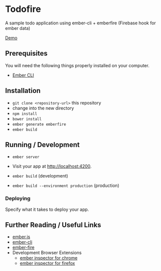 # Todofire
A sample todo application using ember-cli + emberfire (Firebase hook for ember data)

[Demo](https://glowing-fire-7321.firebaseapp.com/)

## Prerequisites

You will need the following things properly installed on your computer.

* [Ember CLI](http://www.ember-cli.com/)


## Installation

* `git clone <repository-url>` this repository
* change into the new directory
* `npm install`
* `bower install`
* `ember generate emberfire`
* `ember build`

## Running / Development

* `ember server`
* Visit your app at [http://localhost:4200](http://localhost:4200).

* `ember build` (development)
* `ember build --environment production` (production)

### Deploying

Specify what it takes to deploy your app.

## Further Reading / Useful Links

* [ember.js](http://emberjs.com/)
* [ember-cli](http://www.ember-cli.com/)
* [ember-fire](https://www.firebase.com/docs/web/libraries/ember/)
* Development Browser Extensions
  * [ember inspector for chrome](https://chrome.google.com/webstore/detail/ember-inspector/bmdblncegkenkacieihfhpjfppoconhi)
  * [ember inspector for firefox](https://addons.mozilla.org/en-US/firefox/addon/ember-inspector/)

